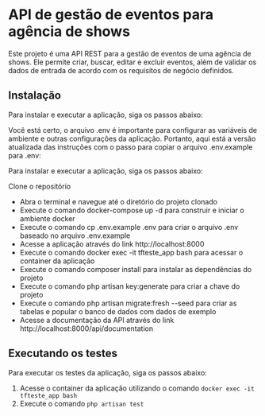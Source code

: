 # API de gestão de eventos para agência de shows

Este projeto é uma API REST para a gestão de eventos de uma agência de shows. Ele permite criar, buscar, editar e excluir eventos, além de validar os dados de entrada de acordo com os requisitos de negócio definidos.

## Instalação

Para instalar e executar a aplicação, siga os passos abaixo:

Você está certo, o arquivo .env é importante para configurar as variáveis de ambiente e outras configurações da aplicação. Portanto, aqui está a versão atualizada das instruções com o passo para copiar o arquivo .env.example para .env:

Para instalar e executar a aplicação, siga os passos abaixo:

Clone o repositório

-   Abra o terminal e navegue até o diretório do projeto clonado
-   Execute o comando docker-compose up -d para construir e iniciar o ambiente docker
-   Execute o comando cp .env.example .env para criar o arquivo .env baseado no arquivo .env.example
-   Acesse a aplicação através do link http://localhost:8000
-   Execute o comando docker exec -it tfteste_app bash para acessar o container da aplicação
-   Execute o comando composer install para instalar as dependências do projeto
-   Execute o comando php artisan key:generate para criar a chave do projeto
-   Execute o comando php artisan migrate:fresh --seed para criar as tabelas e popular o banco de dados com dados de exemplo
-   Acesse a documentação da API através do link http://localhost:8000/api/documentation

</ul>

## Executando os testes

Para executar os testes da aplicação, siga os passos abaixo:

1. Acesse o container da aplicação utilizando o comando `docker exec -it tfteste_app bash`
2. Execute o comando `php artisan test`
